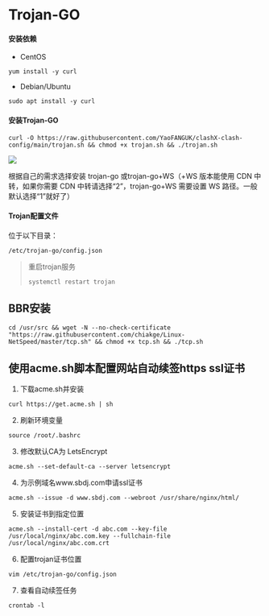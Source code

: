 # Trojan-GO

#### 安装依赖

- CentOS

```
yum install -y curl
```

- Debian/Ubuntu

```
sudo apt install -y curl
```

#### 安装Trojan-GO

```
curl -O https://raw.githubusercontent.com/YaoFANGUK/clashX-clash-config/main/trojan.sh && chmod +x trojan.sh && ./trojan.sh
```

<img src="https://z3.ax1x.com/2021/08/31/hUix41.png">



根据自己的需求选择安装 trojan-go 或trojan-go+WS（+WS 版本能使用 CDN 中转，如果你需要 CDN 中转请选择“2”，trojan-go+WS 需要设置 WS 路径。一般默认选择“1”就好了）



#### Trojan配置文件

位于以下目录：

```
/etc/trojan-go/config.json
```



>  重启trojan服务
>
> ```
> systemctl restart trojan
> ```


## BBR安装

```
cd /usr/src && wget -N --no-check-certificate "https://raw.githubusercontent.com/chiakge/Linux-NetSpeed/master/tcp.sh" && chmod +x tcp.sh && ./tcp.sh
```

## 使用acme.sh脚本配置网站自动续签https ssl证书

1. 下载acme.sh并安装
```shell
curl https://get.acme.sh | sh
```

2. 刷新环境变量
```shell
source /root/.bashrc
```

3. 修改默认CA为 LetsEncrypt
```shell
acme.sh --set-default-ca --server letsencrypt
```

4. 为示例域名www.sbdj.com申请ssl证书
```shell
acme.sh --issue -d www.sbdj.com --webroot /usr/share/nginx/html/
```

5. 安装证书到指定位置
```shell
acme.sh --install-cert -d abc.com --key-file /usr/local/nginx/abc.com.key --fullchain-file /usr/local/nginx/abc.com.crt
```

6. 配置trojan证书位置

```shell
vim /etc/trojan-go/config.json
```


7. 查看自动续签任务
```shell
crontab -l
```









